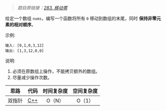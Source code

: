 > *题目原链接：[283. 移动零](https://leetcode-cn.com/problems/move-zeroes/)*

给定一个数组 `nums`，编写一个函数将所有 `0` 移动到数组的末尾，同时 **保持非零元素的相对顺序**。

示例:

```
输入: [0,1,0,3,12]
输出: [1,3,12,0,0]
```

说明:

1. 必须在原数组上操作，不能拷贝额外的数组。
2. 尽量减少操作次数。

| 思路 | 代码 | 时间复杂度 | 空间复杂度 |
| :---: | :---: | :---: | :---: | 
| 双指针 | [C++](./main.cpp) | O（N） | O（1） |